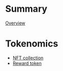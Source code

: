 # Summary

<!-- markdownlint-disable MD025 -->

[Overview](Overview.md)

# Tokenomics

- [NFT collection](Tokenomics/NFTCollection.md)
- [Reward token](Tokenomics/Token.md)
